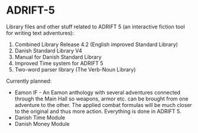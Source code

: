 # ADRIFT-5
Library files and other stuff related to ADRIFT 5 (an interactive fiction tool for writing text adventures):
1. Combined Library Release 4.2 (English improved Standard Library)
2. Danish Standard Library V4
3. Manual for Danish Standard Library
4. Improved Time system for ADRIFT 5
5. Two-word parser library (The Verb-Noun Library)

Currently planned:
* Eamon IF - An Eamon anthology with several adventures connected through the Main Hall so weapons, armor etc. can be brought from one adventure to the other. The applied combat formulas will be much closer to the original and thus more action. Everything is done in ADRIFT 5.
* Danish Time Module
* Danish Money Module
